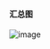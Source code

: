 #### 汇总图  
![image](https://note.youdao.com/yws/public/resource/4759bca337e70e28c36323a16e2859ee/xmlnote/WEBRESOURCE0d17149fe170a05375316aa91dc44a80/17506)  

